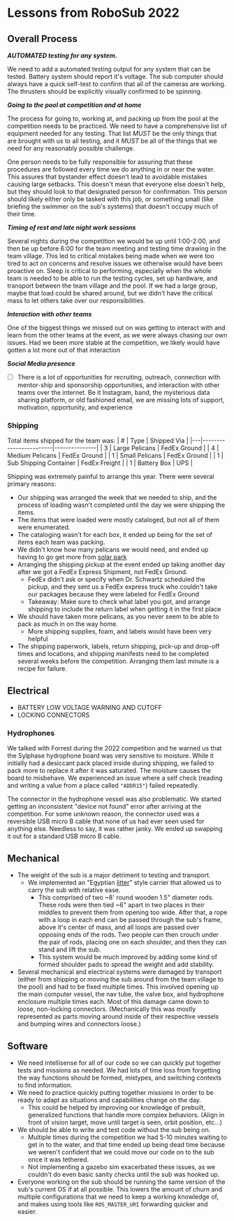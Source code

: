 # Lessons from RoboSub 2022

## Overall Process

***AUTOMATED testing for any system.***

We need to add a automated testing output for any system that can be tested. Battery system should report it's voltage. The sub computer should always have a quick self-test to confirm that all of the cameras are working. The thrusters should be explicitly visually confirmed to be spinning.


***Going to the pool at competition and at home***

The process for going to, working at, and packing up from the pool at the competition needs to be practiced.
We need to have a comprehensive list of equipment needed for any testing. That list *MUST* be the only things that are brought with us to all testing, and it *MUST* be all of the things that we need for any reasonably possible challenge.


One person needs to be fully responsible for assuring that these procedures are followed every time we do anything in or near the water. This assures that bystander effect doesn't lead to avoidable mistakes causing large setbacks. This doesn't mean that everyone else doesn't help, but they should look to that designated person for confirmation. This person should likely either only be tasked with this job, or something small (like briefing the swimmer on the sub's systems) that doesn't occupy much of their time.


***Timing of rest and late night work sessions***

Several nights during the competition we would be up until 1:00-2:00, and then be up before 6:00 for the team meeting and testing time drawing in the team village. This led to critical mistakes being made when we were too tired to act on concerns and resolve issues we otherwise would have been proactive on. Sleep is critical to performing, especially when the whole team is needed to be able to run the testing cycles, set up hardware, and transport between the team village and the pool. If we had a large group, maybe that load could be shared around, but we didn't have the critical mass to let others take over our responsibilities.


***Interaction with other teams***

One of the biggest things we missed out on was getting to interact with and learn from the other teams at the event, as we were always chasing our own issues. Had we been more stable at the competition, we likely would have gotten a lot more out of that interaction


***Social Media presence***

  * [ ] There is a lot of opportunities for recruiting, outreach, connection with mentor-ship and sponsorship opportunities, and interaction with other teams over the internet. Be it Instagram, band, the mysterious data sharing platform, or old fashioned email, we are missing lots of support, motivation, opportunity, and experience

### Shipping
Total items shipped for the team was:
| # | Type                   | Shipped Via   |
|---|------------------------|---------------|
| 3 | Large Pelicans         | FedEx Ground  |
| 4 | Medium Pelicans        | FedEx Ground  |
| 1 | Small Pelicans         | FedEx Ground  |
| 1 | Sub Shipping Container | FedEx Freight |
| 1 | Battery Box            | UPS           |

Shipping was extremely painful to arrange this year. There were several primary reasons:
 - Our shipping was arranged the week that we needed to ship, and the process of loading wasn't completed until the day we were shipping the items.
 - The items that were loaded were mostly cataloged, but not all of them were enumerated.
 - The cataloging wasn't for each box, it ended up being for the set of items each team was packing.
 - We didn't know how many pelicans we would need, and ended up having to go get more from [solar park](../../infrastructure/solar_park)
 - Arranging the shipping pickup at the event ended up taking another day after we got a FedEx Express Shipment, not FedEx Ground.
   - FedEx didn't ask or specify when Dr. Schwartz scheduled the pickup, and they sent us a FedEx express truck who couldn't take our packages because they were labeled for FedEx Ground
   - Takeaway: Make sure to check what label you got, and arrange shipping to include the return label when getting it in the first place
 - We should have taken more pelicans, as you never seem to be able to pack as much in on the way home.
   - More shipping supplies, foam, and labels would have been very helpful
 - The shipping paperwork, labels, return shipping, pick-up and drop-off times and locations, and shipping manifests need to be completed several weeks before the competition. Arranging them last minute is a recipe for failure.

## Electrical

- BATTERY LOW VOLTAGE WARNING AND CUTOFF
- LOCKING CONNECTORS

### Hydrophones

We talked with Forrest during the 2022 competition and he warned us that the Sylphase hydrophone board was very sensitive to moisture. While it initially had a desiccant pack placed inside during shipping, we failed to pack more to replace it after it was saturated.
The moisture causes the board to misbehave. We experienced an issue where a self check (reading and writing a value from a place called `"ADDR15"`) failed repeatedly.


The connector in the hydrophone vessel was also problematic.
We started getting an inconsistent "device not found" error after arriving at the competition.
For some unknown reason, the connector used was a reversible USB micro B cable that none of us had ever seen used for anything else. Needless to say, it was rather janky. We ended up swapping it out for a standard USB micro B cable.


## Mechanical

- The weight of the sub is a major detriment to testing and transport.
  - We implemented an "Egyptian [litter](https://en.wikipedia.org/wiki/Litter_(vehicle))" style carrier that allowed us to carry the sub with relative ease.
      - This comprised of two ~8' round wooden 1.5" diameter rods. These rods were then tied ~6" apart in two places in their middles to prevent them from opening too wide. After that, a rope with a loop in each end can be passed through the sub's frame, above it's center of mass, and all loops are passed over opposing ends of the rods. Two people can then crouch under the pair of rods, placing one on each shoulder, and then they can stand and lift the sub.
      - This system would be much improved by adding some kind of formed shoulder pads to spread the weight and add stability.
- Several mechanical and electrical systems were damaged by transport (either from shipping or moving the sub around from the team village to the pool) and had to be fixed multiple times. This involved opening up the main computer vessel, the nav tube, the valve box, and hydrophone enclosure multiple times each. Most of this damage came down to loose, non-locking connectors. (Mechanically this was mostly represented as parts moving around inside of their respective vessels and bumping wires and connectors loose.)


## Software

- We need intellisense for all of our code so we can quickly put together tests and missions as needed. We had lots of time loss from forgetting the way functions should be formed, mistypes, and switching contexts to find information.
- We need to practice quickly putting together missions in order to be ready to adapt as situations and capabilities change on the day.
  - This could be helped by improving our knowledge of prebuilt, generalized functions that handle more complex behaviors. (Align in front of vision target, move until target is seen, orbit position, etc...)
- We should be able to write and test code without the sub being on.
  - Multiple times during the competition we had 5-10 minutes waiting to get in to the water, and that time ended up being dead time because we weren't confident that we could move our code on to the sub once it was tethered.
  - Not implementing a gazebo sim exacerbated these issues, as we couldn't do even basic sanity checks until the sub was hooked up.
- Everyone working on the sub should be running the same version of the sub's current OS if at all possible. This lowers the amount of churn and multiple configurations that we need to keep a working knowledge of, and makes using tools like `ROS_MASTER_URI` forwarding quicker and easier.
